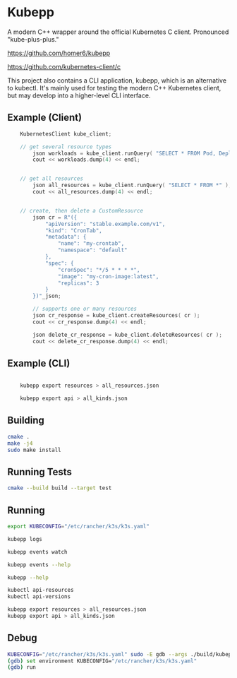 # Kubepp

A modern C++ wrapper around the official Kubernetes C client. Pronounced "kube-plus-plus."

https://github.com/homer6/kubepp

https://github.com/kubernetes-client/c

This project also contains a CLI application, kubepp, which is an alternative to kubectl. It's mainly used for testing the modern C++ Kubernetes client, but may develop into a higher-level CLI interface.



## Example (Client)

```c++
    KubernetesClient kube_client;

    // get several resource types
        json workloads = kube_client.runQuery( "SELECT * FROM Pod, Deployment, stable.example.com/v1:CronTab" );
        cout << workloads.dump(4) << endl;


    // get all resources
        json all_resources = kube_client.runQuery( "SELECT * FROM *" );
        cout << all_resources.dump(4) << endl;


    // create, then delete a CustomResource
        json cr = R"({
            "apiVersion": "stable.example.com/v1",
            "kind": "CronTab",
            "metadata": {
                "name": "my-crontab",
                "namespace": "default"
            },
            "spec": {
                "cronSpec": "*/5 * * * *",
                "image": "my-cron-image:latest",
                "replicas": 3
            }
        })"_json;

        // supports one or many resources
        json cr_response = kube_client.createResources( cr );
        cout << cr_response.dump(4) << endl;

        json delete_cr_response = kube_client.deleteResources( cr );
        cout << delete_cr_response.dump(4) << endl;
```

## Example (CLI)

```bash

    kubepp export resources > all_resources.json

    kubepp export api > all_kinds.json

```



## Building

```bash
cmake .
make -j4
sudo make install
```

## Running Tests

```bash
cmake --build build --target test
```


## Running

```bash
export KUBECONFIG="/etc/rancher/k3s/k3s.yaml"

kubepp logs

kubepp events watch

kubepp events --help

kubepp --help

kubectl api-resources
kubectl api-versions

kubepp export resources > all_resources.json
kubepp export api > all_kinds.json
```


## Debug


```bash
KUBECONFIG="/etc/rancher/k3s/k3s.yaml" sudo -E gdb --args ./build/kubepp logs
(gdb) set environment KUBECONFIG="/etc/rancher/k3s/k3s.yaml"
(gdb) run
```

